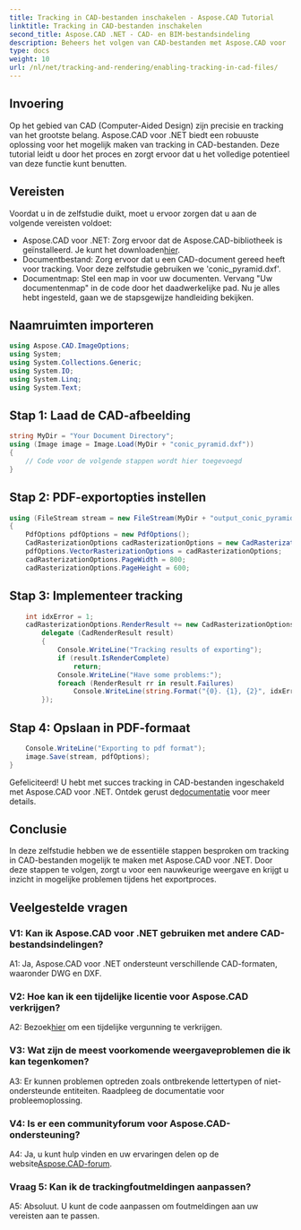 ```yaml
---
title: Tracking in CAD-bestanden inschakelen - Aspose.CAD Tutorial
linktitle: Tracking in CAD-bestanden inschakelen
second_title: Aspose.CAD .NET - CAD- en BIM-bestandsindeling
description: Beheers het volgen van CAD-bestanden met Aspose.CAD voor .NET. Volg onze stapsgewijze handleiding voor nauwkeurige weergave en foutopsporing. Download nu!
type: docs
weight: 10
url: /nl/net/tracking-and-rendering/enabling-tracking-in-cad-files/
---
```

## Invoering

Op het gebied van CAD (Computer-Aided Design) zijn precisie en tracking van het grootste belang. Aspose.CAD voor .NET biedt een robuuste oplossing voor het mogelijk maken van tracking in CAD-bestanden. Deze tutorial leidt u door het proces en zorgt ervoor dat u het volledige potentieel van deze functie kunt benutten.

## Vereisten

Voordat u in de zelfstudie duikt, moet u ervoor zorgen dat u aan de volgende vereisten voldoet:
-  Aspose.CAD voor .NET: Zorg ervoor dat de Aspose.CAD-bibliotheek is geïnstalleerd. Je kunt het downloaden[hier](https://releases.aspose.com/cad/net/).
- Documentbestand: Zorg ervoor dat u een CAD-document gereed heeft voor tracking. Voor deze zelfstudie gebruiken we 'conic_pyramid.dxf'.
- Documentmap: Stel een map in voor uw documenten. Vervang "Uw documentenmap" in de code door het daadwerkelijke pad.
Nu je alles hebt ingesteld, gaan we de stapsgewijze handleiding bekijken.

## Naamruimten importeren

```csharp
using Aspose.CAD.ImageOptions;
using System;
using System.Collections.Generic;
using System.IO;
using System.Linq;
using System.Text;
```

## Stap 1: Laad de CAD-afbeelding

```csharp
string MyDir = "Your Document Directory";
using (Image image = Image.Load(MyDir + "conic_pyramid.dxf"))
{
    // Code voor de volgende stappen wordt hier toegevoegd
}
```

## Stap 2: PDF-exportopties instellen

```csharp
using (FileStream stream = new FileStream(MyDir + "output_conic_pyramid.pdf", FileMode.Create))
{
    PdfOptions pdfOptions = new PdfOptions();
    CadRasterizationOptions cadRasterizationOptions = new CadRasterizationOptions();
    pdfOptions.VectorRasterizationOptions = cadRasterizationOptions;
    cadRasterizationOptions.PageWidth = 800;
    cadRasterizationOptions.PageHeight = 600;
```

## Stap 3: Implementeer tracking

```csharp
    int idxError = 1;
    cadRasterizationOptions.RenderResult += new CadRasterizationOptions.CadRenderHandler(
        delegate (CadRenderResult result)
        {
            Console.WriteLine("Tracking results of exporting");
            if (result.IsRenderComplete)
                return;
            Console.WriteLine("Have some problems:");
            foreach (RenderResult rr in result.Failures)
                Console.WriteLine(string.Format("{0}. {1}, {2}", idxError++, rr.RenderCode.ToString(), rr.Message));
        });
```

## Stap 4: Opslaan in PDF-formaat

```csharp
    Console.WriteLine("Exporting to pdf format");
    image.Save(stream, pdfOptions);
}
```

 Gefeliciteerd! U hebt met succes tracking in CAD-bestanden ingeschakeld met Aspose.CAD voor .NET. Ontdek gerust de[documentatie](https://reference.aspose.com/cad/net/) voor meer details.

## Conclusie

In deze zelfstudie hebben we de essentiële stappen besproken om tracking in CAD-bestanden mogelijk te maken met Aspose.CAD voor .NET. Door deze stappen te volgen, zorgt u voor een nauwkeurige weergave en krijgt u inzicht in mogelijke problemen tijdens het exportproces.

## Veelgestelde vragen

### V1: Kan ik Aspose.CAD voor .NET gebruiken met andere CAD-bestandsindelingen?

A1: Ja, Aspose.CAD voor .NET ondersteunt verschillende CAD-formaten, waaronder DWG en DXF.

### V2: Hoe kan ik een tijdelijke licentie voor Aspose.CAD verkrijgen?

 A2: Bezoek[hier](https://purchase.aspose.com/temporary-license/) om een tijdelijke vergunning te verkrijgen.

### V3: Wat zijn de meest voorkomende weergaveproblemen die ik kan tegenkomen?

A3: Er kunnen problemen optreden zoals ontbrekende lettertypen of niet-ondersteunde entiteiten. Raadpleeg de documentatie voor probleemoplossing.

### V4: Is er een communityforum voor Aspose.CAD-ondersteuning?

 A4: Ja, u kunt hulp vinden en uw ervaringen delen op de website[Aspose.CAD-forum](https://forum.aspose.com/c/cad/19).

### Vraag 5: Kan ik de trackingfoutmeldingen aanpassen?

A5: Absoluut. U kunt de code aanpassen om foutmeldingen aan uw vereisten aan te passen.